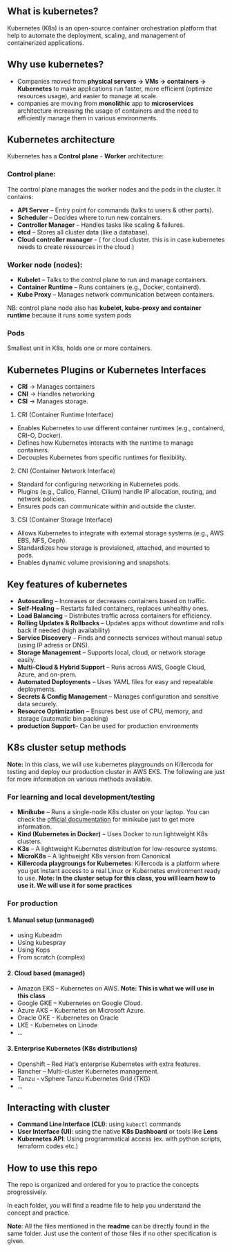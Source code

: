 ## What is kubernetes?
Kubernetes (K8s) is an open-source container orchestration platform that help to automate the deployment, scaling, and management of containerized applications.

## Why use kubernetes?
- Companies moved from **physical servers → VMs → containers → Kubernetes** to make applications run faster, more efficient (optimize resources usage), and easier to manage at scale.
- companies are moving from **monolithic** app to **microservices** architecture increasing the usage of containers and the need to efficiently manage them in various environments.
## Kubernetes architecture
Kubernetes has a **Control plane** - **Worker** architecture:
### Control plane:
The control plane manages the worker nodes and the pods in the cluster. It contains:
- **API Server** – Entry point for commands (talks to users & other parts).
- **Scheduler** – Decides where to run new containers.
- **Controller Manager** – Handles tasks like scaling & failures.
- **etcd** – Stores all cluster data (like a database).
- **Cloud controller manager**  - ( for cloud cluster. this is in case kubernetes needs to create ressources in the cloud )

### Worker node (nodes):

- **Kubelet** – Talks to the control plane to run and manage containers.
- **Container Runtime** – Runs containers (e.g., Docker, containerd).
- **Kube Proxy** – Manages network communication between containers.

NB: control plane node also has **kubelet, kube-proxy and container runtime** because it runs some system pods 
### Pods
Smallest unit in K8s, holds one or more containers.

## Kubernetes Plugins or Kubernetes Interfaces
   - **CRI** → Manages containers
   - **CNI** → Handles networking
   - **CSI** → Manages storage.

1. CRI (Container Runtime Interface)
- Enables Kubernetes to use different container runtimes (e.g., containerd, CRI-O, Docker).
- Defines how Kubernetes interacts with the runtime to manage containers.
- Decouples Kubernetes from specific runtimes for flexibility.

2. CNI (Container Network Interface)
- Standard for configuring networking in Kubernetes pods.
- Plugins (e.g., Calico, Flannel, Cilium) handle IP allocation, routing, and network policies.
- Ensures pods can communicate within and outside the cluster.

3. CSI (Container Storage Interface)
- Allows Kubernetes to integrate with external storage systems (e.g., AWS EBS, NFS, Ceph).
- Standardizes how storage is provisioned, attached, and mounted to pods.
- Enables dynamic volume provisioning and snapshots.

## Key features of kubernetes
- **Autoscaling** – Increases or decreases containers based on traffic.
- **Self-Healing** – Restarts failed containers, replaces unhealthy ones.
- **Load Balancing** – Distributes traffic across containers for efficiency.
- **Rolling Updates & Rollbacks** – Updates apps without downtime and rolls back if needed (high availability)
- **Service Discovery** – Finds and connects services without manual setup (using IP adress or DNS).
- **Storage Management** – Supports local, cloud, or network storage easily.
- **Multi-Cloud & Hybrid Support** – Runs across AWS, Google Cloud, Azure, and on-prem.
- **Automated Deployments** – Uses YAML files for easy and repeatable deployments.
- **Secrets & Config Management** – Manages configuration and sensitive data securely.
- **Resource Optimization** – Ensures best use of CPU, memory, and storage (automatic bin packing)
- **production Support**– Can be used for production environments

## K8s cluster setup methods
**Note:** In this class, we will use kubernetes playgrounds on Killercoda for testing and deploy our production cluster in AWS EKS. The following are just for more information on various methods available.

### For learning and local development/testing
- **Minikube** – Runs a single-node K8s cluster on your laptop. You can check the [official documentation](https://minikube.sigs.k8s.io/docs/) for minikube just to get more information.
- **Kind (Kubernetes in Docker)** – Uses Docker to run lightweight K8s clusters. 
- **K3s** – A lightweight Kubernetes distribution for low-resource systems.
- **MicroK8s** – A lightweight K8s version from Canonical.
- **Killercoda playgroungs for Kubernetes**: Killercoda is a platform where you get instant access to a real Linux or Kubernetes environment ready to use. **Note: In the cluster setup for this class, you will learn how to use it. We will use it for some practices**

### For production
#### 1. Manual setup (unmanaged)
- using Kubeadm
- Using kubespray
- Using Kops
- From scratch (complex)

#### 2.  Cloud based (managed)
- Amazon EKS – Kubernetes on AWS. **Note: This is what we will use in this class**
- Google GKE – Kubernetes on Google Cloud.
- Azure AKS – Kubernetes on Microsoft Azure.
- Oracle OKE - Kubernetes on Oracle
- LKE - Kubernetes on Linode
- ...

#### 3. Enterprise Kubernetes (K8s distributions)
- Openshift – Red Hat’s enterprise Kubernetes with extra features.
- Rancher – Multi-cluster Kubernetes management.
- Tanzu - vSphere Tanzu Kubernetes Grid (TKG)
- ...

## Interacting with cluster
- **Command Line Interface (CLI)**: using `kubectl` commands
- **User Interface (UI)**: using the native **K8s Dashboard** or tools like **Lens**
- **Kubernetes API**: Using programmatical access (ex. with python scripts, terraform codes etc.)


## How to use this repo
The repo is organized and ordered for you to practice the concepts progressively.

In each folder, you will find a readme file to help you understand the concept and practice.

**Note**: All the files mentioned in the **readme** can be directly found in the same folder. Just use the content of those files if no other specification is given.
